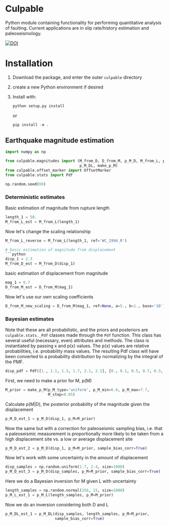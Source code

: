 Culpable
========

Python module containing functionality for performing quantitative analysis of
faulting. Current applications are in slip rate/history estimation and
paleoseismology.

[![DOI](https://zenodo.org/badge/70557324.svg)](https://zenodo.org/badge/latestdoi/70557324)


# Installation

1. Download the package, and enter the outer `culpable` directory

2. create a new Python environment if desired

3. Install with:

    ```python
    python setup.py install
    ```
    
    or 
    
    ```python
    pip install -e .
    ```



## Earthquake magnitude estimation


```python
import numpy as np

from culpable.magnitudes import (M_from_D, D_from_M, p_M_D, M_from_L, p_M_L, 
                                 p_M_DL, make_p_M)
from culpable.offset_marker import OffsetMarker
from culpable.stats import Pdf

np.random.seed(69)
```

### Deterministic estimates

Basic estimation of magnitude from rupture length
```python
length_1 = 50.
M_from_L_est = M_from_L(length_1)
```

Now let's change the scaling relationship
```python
M_from_L_reverse = M_from_L(length_1, ref='WC_1994_R')

# basic estimation of magnitude from displacement
```python
disp_1 = 2.3
M_from_D_est = M_from_D(disp_1)
```

basic estimation of displacement from magnitude
```python
mag_1 = 6.7
D_from_M_est = D_from_M(mag_1)
```

Now let's use our own scaling coefficients
```python
D_from_M_new_scaling = D_from_M(mag_1, ref=None, a=5., b=1., base='10')
```



### Bayesian estimates

Note that these are all probabilistic, and the priors and posteriors are
`culpable.stats._Pdf` classes made through the `Pdf` function.  This class has
several useful (necessary, even) attributes and methods. The class is
instantiated by passing x and p(x) values. The p(x) values are relative
probabilities, i.e. probability mass values. The resulting Pdf class will have
been converted to a probability distribution by normalizing by the integral of
the PMF.

```python
disp_pdf = Pdf([1., 1.1, 1.3, 1.7, 2.1, 2.2], [0., 0.1, 0.5, 0.7, 0.3, 0.])
```

First, we need to make a prior for M, p(M)
```python
M_prior = make_p_M(p_M_type='uniform', p_M_min=6.0, p_M_max=7.7,
                   M_step=0.05)
```

Calculate p(M|D), the posterior probability of the magnitude given the 
displacement 
```python
p_M_D_est_1 = p_M_D(disp_1, p_M=M_prior)
```

Now the same but with a correction for paleoseismic sampling bias, i.e. that a
paleoseismic measurement is proportionally more likely to be taken from a high
displacement site vs. a low or average displacement site
```python
p_M_D_est_2 = p_M_D(disp_1, p_M=M_prior, sample_bias_corr=True)
```

Now let's work with some uncertainty in the amount of displacement
```python
disp_samples = np.random.uniform(1.7, 2.4, size=1000)
p_M_D_est_3 = p_M_D(disp_samples, p_M=M_prior, sample_bias_corr=True)
```


Here we do a Bayesian inversion for M given L with uncertainty
```python
length_samples = np.random.normal(156, 15, size=1000)
p_M_L_est_1 = p_M_L(length_samples, p_M=M_prior)
```


Now we do an inversion considering both D and L
```python
p_M_DL_est_1 = p_M_DL(disp_samples, length_samples, p_M=M_prior, 
                      sample_bias_corr=True)
```